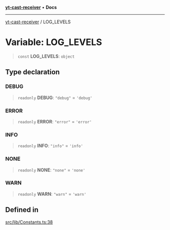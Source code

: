 [**yt-cast-receiver**](../README.md) • **Docs**

***

[yt-cast-receiver](../README.md) / LOG\_LEVELS

# Variable: LOG\_LEVELS

> `const` **LOG\_LEVELS**: `object`

## Type declaration

### DEBUG

> `readonly` **DEBUG**: `"debug"` = `'debug'`

### ERROR

> `readonly` **ERROR**: `"error"` = `'error'`

### INFO

> `readonly` **INFO**: `"info"` = `'info'`

### NONE

> `readonly` **NONE**: `"none"` = `'none'`

### WARN

> `readonly` **WARN**: `"warn"` = `'warn'`

## Defined in

[src/lib/Constants.ts:38](https://github.com/patrickkfkan/yt-cast-receiver/blob/bd89142d74e28aee740c2fbc2ea3a853e286e8db/src/lib/Constants.ts#L38)
